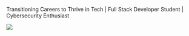 Transitioning Careers to Thrive in Tech | Full Stack Developer Student | Cybersecurity Enthusiast

<!---
Fmoscovo/Fmoscovo is a ✨ special ✨ repository because its `README.md` (this file) appears on your GitHub profile.
You can click the Preview link to take a look at your changes.
--->
![](https://komarev.com/ghpvc/?username=Fmoscovo&style=flat-square&color=green)
